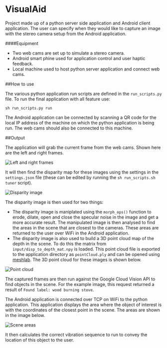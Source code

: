 # VisualAid

Project made up of a python server side application and Android client application. The user can specify when they would like to capture an image with the stereo camera setup from the Android application.

####Equipment

- Two web cams are set up to simulate a stereo camera.
- Android smart phine used for application control and user haptic feedback.
- Local machine used to host python server application and connect web cams.

##How to use

The various python application run scripts are defined in the `run_scripts.py` file. To run the final application with all feature use:
```
sh run_scripts.py run
```
The Android application can be connected by scanning a QR code for the local IP address of the machine on which the python application is being run. The web cams should also be connected to this machine.

##Output

The application will grab the current frame from the web cams. Shown here are the left and right frames.

![Left and right frames](http://i.imgur.com/pCFwWYd.png)

It will then find the disparity map for these images using the settings in the `settings.json` file (these can be edited by running the `sh run_scripts.sh tuner` script).

![Disparity image](http://i.imgur.com/Qh8lIo7.jpg)

The disparity image is then used for two things:
- The disparity image is maniplated using the `morph_ops()` function to erode, dilate, open and close the specular noise in the image and get a more accurate result. The manipulated image is then analysed to find the areas in the scene that are closest to the cameras. These areas are returned to the user over WiFi in the Android application.
- The disparity image is also used to build a 3D point cloud map of the depth in the scene. To do this the matrix from `input/disp_to_depth_mat.npy` is loaded. This point cloud file is exported to the application directory as `pointCloud.ply` and can be opened using [meshlab](http://meshlab.sourceforge.net/). The 3D point cloud for these images is shown below.

![Point cloud](http://i.imgur.com/vo7at67.png)

The captured frames are then run against the Google Cloud Vision API to find objects in the scene. For the example image, this request returned a result of `Found label: wood burning stove`.

The Android application is connected over TCP on WiFi to the python application. This application displays the area where the object of interest is with the coordinates of the closest point in the scene. The areas are shown in the image below.

![Scene areas](http://i.imgur.com/vo7at67.png)

It then calculates the correct vibration sequence to run to convey the location of this object to the user.
